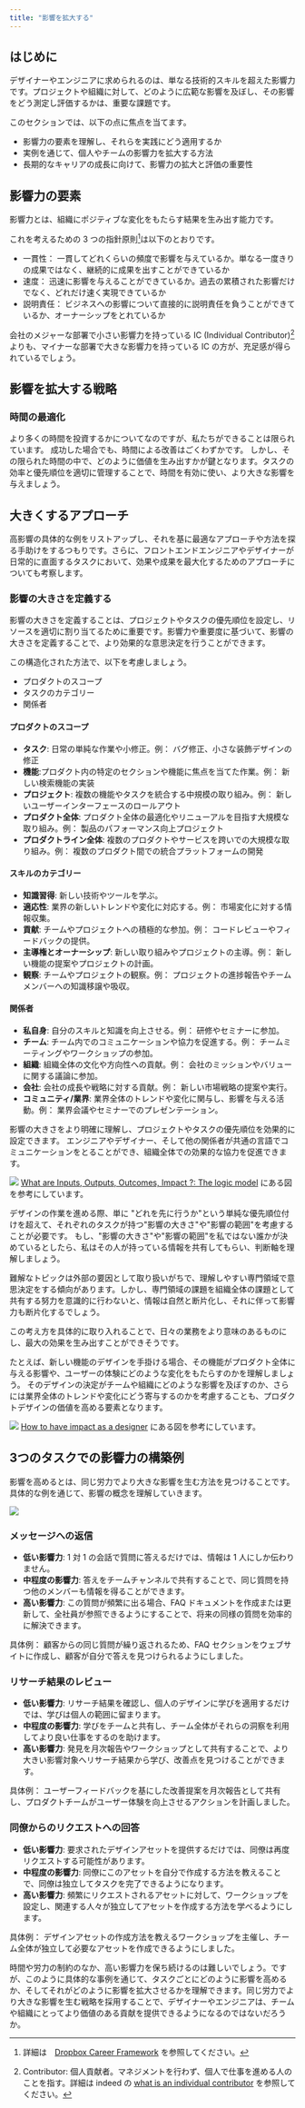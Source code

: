 ```yaml
---
title: "影響を拡大する"
---
```

## はじめに
デザイナーやエンジニアに求められるのは、単なる技術的スキルを超えた影響力です。プロジェクトや組織に対して、どのように広範な影響を及ぼし、その影響をどう測定し評価するかは、重要な課題です。

このセクションでは、以下の点に焦点を当てます。
- 影響力の要素を理解し、それらを実践にどう適用するか
- 実例を通じて、個人やチームの影響力を拡大する方法
- 長期的なキャリアの成長に向けて、影響力の拡大と評価の重要性

## 影響力の要素
影響力とは、組織にポジティブな変化をもたらす結果を生み出す能力です。

これを考えるための 3 つの指針原則[^1]は以下のとおりです。

- 一貫性： 一貫してどれくらいの頻度で影響を与えているか。単なる一度きりの成果ではなく、継続的に成果を出すことができているか
- 速度： 迅速に影響を与えることができているか。過去の累積された影響だけでなく、どれだけ速く実現できているか
- 説明責任： ビジネスへの影響について直接的に説明責任を負うことができているか、オーナーシップをとれているか

会社のメジャーな部署で小さい影響力を持っている IC (Individual Contributor)[^2] よりも、マイナーな部署で大きな影響力を持っている IC の方が、充足感が得られているでしょう。

## 影響を拡大する戦略
### 時間の最適化
より多くの時間を投資するかについてなのですが、私たちができることは限られています。 成功した場合でも、時間による改善はごくわずかです。
しかし、その限られた時間の中で、どのように価値を生み出すかが鍵となります。タスクの効率と優先順位を適切に管理することで、時間を有効に使い、より大きな影響を与えましょう。

## 大きくするアプローチ 
高影響の具体的な例をリストアップし、それを基に最適なアプローチや方法を探る手助けをするつもりです。さらに、フロントエンドエンジニアやデザイナーが日常的に直面するタスクにおいて、効果や成果を最大化するためのアプローチについても考察します。

### 影響の大きさを定義する
影響の大きさを定義することは、プロジェクトやタスクの優先順位を設定し、リソースを適切に割り当てるために重要です。影響力や重要度に基づいて、影響の大きさを定義することで、より効果的な意思決定を行うことができます。

この構造化された方法で、以下を考慮しましょう。
- プロダクトのスコープ
- タスクのカテゴリー
- 関係者

#### プロダクトのスコープ
- **タスク**: 日常の単純な作業や小修正。例： バグ修正、小さな装飾デザインの修正
- **機能**:プロダクト内の特定のセクションや機能に焦点を当てた作業。例： 新しい検索機能の実装
- **プロジェクト**: 複数の機能やタスクを統合する中規模の取り組み。例： 新しいユーザーインターフェースのロールアウト
- **プロダクト全体**: プロダクト全体の最適化やリニューアルを目指す大規模な取り組み。例： 製品のパフォーマンス向上プロジェクト
- **プロダクトライン全体**: 複数のプロダクトやサービスを跨いでの大規模な取り組み。例： 複数のプロダクト間での統合プラットフォームの開発

#### スキルのカテゴリー
- **知識習得**: 新しい技術やツールを学ぶ。
- **適応性**: 業界の新しいトレンドや変化に対応する。例： 市場変化に対する情報収集。
- **貢献**: チームやプロジェクトへの積極的な参加。例： コードレビューやフィードバックの提供。
- **主導権とオーナーシップ**: 新しい取り組みやプロジェクトの主導。例： 新しい機能の提案やプロジェクトの計画。
- **観察**: チームやプロジェクトの観察。例： プロジェクトの進捗報告やチームメンバーへの知識移譲や吸収。

#### 関係者
- **私自身**: 自分のスキルと知識を向上させる。例： 研修やセミナーに参加。
- **チーム**: チーム内でのコミュニケーションや協力を促進する。例： チームミーティングやワークショップの参加。
- **組織**: 組織全体の文化や方向性への貢献。例： 会社のミッションやバリューに関する議論に参加。
- **会社**: 会社の成長や戦略に対する貢献。例： 新しい市場戦略の提案や実行。
- **コミュニティ/業界**: 業界全体のトレンドや変化に関与し、影響を与える活動。例： 業界会議やセミナーでのプレゼンテーション。

影響の大きさをより明確に理解し、プロジェクトやタスクの優先順位を効果的に設定できます。
エンジニアやデザイナー、そして他の関係者が共通の言語でコミュニケーションをとることができ、組織全体での効果的な協力を促進できます。

![](/images/books/product-design/kellog.png)
[What are Inputs, Outputs, Outcomes, Impact ?: The logic model](https://instact.wordpress.com/2012/02/07/what-are-inputs-outputs-outcomes-impact-the-logic-model/) にある図を参考にしています。

デザインの作業を進める際、単に "どれを先に行うか"という単純な優先順位付けを超えて、それぞれのタスクが持つ"影響の大きさ"や"影響の範囲"を考慮することが必要です。
もし、"影響の大きさ"や"影響の範囲"を私ではない誰かが決めているとしたら、私はその人が持っている情報を共有してもらい、判断軸を理解しましょう。

難解なトピックは外部の要因として取り扱いがちで、理解しやすい専門領域で意思決定をする傾向があります。しかし、専門領域の課題を組織全体の課題として共有する努力を意識的に行わないと、情報は自然と断片化し、それに伴って影響力も断片化するでしょう。

この考え方を具体的に取り入れることで、日々の業務をより意味のあるものにし、最大の効果を生み出すことができそうです。

たとえば、新しい機能のデザインを手掛ける場合、その機能がプロダクト全体に与える影響や、ユーザーの体験にどのような変化をもたらすのかを理解しましょう。
そのデザインの決定がチームや組織にどのような影響を及ぼすのか、さらには業界全体のトレンドや変化にどう寄与するのかを考慮することも、プロダクトデザインの価値を高める要素となります。

![](/images/books/product-design/matrix-2.png)
[How to have impact as a designer](https://www.intercom.com/blog/product-designer-impact/) にある図を参考にしています。

## 3つのタスクでの影響力の構築例
影響を高めるとは、同じ労力でより大きな影響を生む方法を見つけることです。具体的な例を通じて、影響の概念を理解していきます。

![](/images/books/product-design/effort.png)

### メッセージへの返信
- **低い影響力**: 1 対 1 の会話で質問に答えるだけでは、情報は 1 人にしか伝わりません。
- **中程度の影響力**: 答えをチームチャンネルで共有することで、同じ質問を持つ他のメンバーも情報を得ることができます。
- **高い影響力**: この質問が頻繁に出る場合、FAQ ドキュメントを作成または更新して、全社員が参照できるようにすることで、将来の同様の質問を効率的に解決できます。

具体例： 顧客からの同じ質問が繰り返されるため、FAQ セクションをウェブサイトに作成し、顧客が自分で答えを見つけられるようにしました。

### リサーチ結果のレビュー
- **低い影響力**: リサーチ結果を確認し、個人のデザインに学びを適用するだけでは、学びは個人の範囲に留まります。
- **中程度の影響力**: 学びをチームと共有し、チーム全体がそれらの洞察を利用してより良い仕事をするのを助けます。
- **高い影響力**: 発見を月次報告やワークショップとして共有することで、より大きい影響対象へリサーチ結果から学び、改善点を見つけることができます。

具体例： ユーザーフィードバックを基にした改善提案を月次報告として共有し、プロダクトチームがユーザー体験を向上させるアクションを計画しました。

### 同僚からのリクエストへの回答
- **低い影響力**: 要求されたデザインアセットを提供するだけでは、同僚は再度リクエストする可能性があります。
- **中程度の影響力**: 同僚にこのアセットを自分で作成する方法を教えることで、同僚は独立してタスクを完了できるようになります。
- **高い影響力**: 頻繁にリクエストされるアセットに対して、ワークショップを設定し、関連する人々が独立してアセットを作成する方法を学べるようにします。

具体例： デザインアセットの作成方法を教えるワークショップを主催し、チーム全体が独立して必要なアセットを作成できるようにしました。

時間や労力の制約のなか、高い影響力を保ち続けるのは難しいでしょう。ですが、このように具体的な事例を通じて、タスクごとにどのように影響を高めるか、そしてそれがどのように影響を拡大させるかを理解できます。同じ労力でより大きな影響を生む戦略を採用することで、デザイナーやエンジニアは、チームや組織にとってより価値のある貢献を提供できるようになるのではないだろうか。

[^1]: 詳細は　[Dropbox Career Framework](https://dropbox.github.io/dbx-career-framework/what_is_impact.html) を参照してください。 
[^2]: Contributor: 個人貢献者。マネジメントを行わず、個人で仕事を進める人のことを指す。詳細は indeed の [what is an individual contributor](https://www.indeed.com/career-advice/finding-a-job/what-is-an-individual-contributor) を参照してください。
